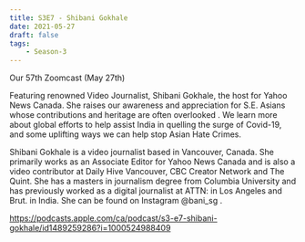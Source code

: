 ```yaml
---
title: S3E7 - Shibani Gokhale
date: 2021-05-27
draft: false
tags:
    - Season-3
---
```


Our 57th Zoomcast (May 27th)

Featuring renowned Video Journalist, Shibani Gokhale, the host for Yahoo News Canada. She raises our awareness and appreciation for S.E. Asians whose contributions and heritage are often overlooked . We learn more about global efforts to help assist India in quelling the surge of Covid-19, and some uplifting ways we can help stop Asian Hate Crimes.

Shibani Gokhale is a video journalist based in Vancouver, Canada. She primarily works as an Associate Editor for Yahoo News Canada and is also a video contributor at Daily Hive Vancouver, CBC Creator Network and The Quint. She has a masters in journalism degree from Columbia University and has previously worked as a digital journalist at ATTN: in Los Angeles and Brut. in India. She can be found on Instagram @bani_sg .

https://podcasts.apple.com/ca/podcast/s3-e7-shibani-gokhale/id1489259286?i=1000524988409
